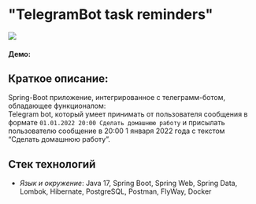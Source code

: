 # **"TelegramBot task reminders"**
![](https://github.com/BuenosDiasGente/telegram-bot/assets/123076580/ba060270-4fb8-4a7d-891f-bfe4368cea56)

#### Демо: 

## **Краткое описание:**

Spring-Boot приложение, интегрированное с телеграмм-ботом, обладающее функционалом:<br>
Telegram bot, который умеет  принимать от пользователя сообщения в формате 
`01.01.2022 20:00 Сделать домашнюю работу` и присылать пользователю сообщение в 20:00 1 января 2022 года с текстом “Сделать домашнюю работу”.

## **Стек технологий**
 
- _Язык и окружение_: Java 17, Spring Boot, Spring Web, Spring Data, Lombok, Hibernate, PostgreSQL, Postman, FlyWay, Docker

